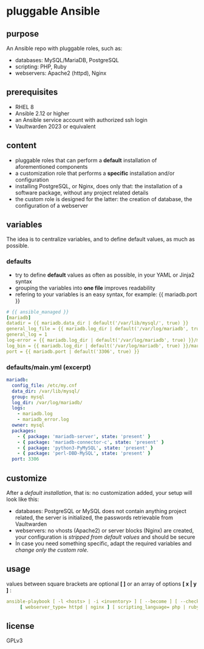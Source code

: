 # pluggable Ansible

## purpose

An Ansible repo with pluggable roles, such as:
- databases: MySQL/MariaDB, PostgreSQL
- scripting: PHP, Ruby
- webservers: Apache2 (httpd), Nginx

## prerequisites
- RHEL 8
- Ansible 2.12 or higher
- an Ansible service account with authorized ssh login
- Vaultwarden 2023 or equivalent

## content
- pluggable roles that can perform a **default** installation of aforementioned components
- a customization role that performs a **specific** installation and/or configuration
- installing PostgreSQL, or Nginx, does only that: the installation of a software package, without any project related details
- the custom role is designed for the latter: the creation of database, the configuration of a webserver

## variables
The idea is to centralize variables, and to define default values, as much as possible.

### defaults

- try to define **default** values as often as possible, in your YAML or Jinja2 syntax
- grouping the variables into **one file** improves readability
- refering to your variables is an easy syntax, for example: {{ mariadb.port }}

```yml
# {{ ansible_managed }}
[mariadb]
datadir = {{ mariadb.data_dir | default('/var/lib/mysql/', true) }}
general_log_file = {{ mariadb.log_dir | default('/var/log/mariadb', true) }}/mariadb.log
general_log = 1
log-error = {{ mariadb.log_dir | default('/var/log/mariadb', true) }}/mariadb_error.log
log_bin = {{ mariadb.log_dir | default('/var/log/mariadb', true) }}/mariadb_bin
port = {{ mariadb.port | default('3306', true) }}
```

### defaults/main.yml (excerpt)

```yml
mariadb:
  config_file: /etc/my.cnf
  data_dir: /var/lib/mysql/
  group: mysql
  log_dir: /var/log/mariadb/
  logs:
    - mariadb.log
    - mariadb_error.log
  owner: mysql
  packages:
    - { package: 'mariadb-server', state: 'present' }
    - { package: 'mariadb-connector-c', state: 'present' }
    - { package: 'python3-PyMySQL', state: 'present' }
    - { package: 'perl-DBD-MySQL', state: 'present' }
  port: 3306
```
## customize

After a *default installation*, that is: no customization added, your setup will look like this:
- databases: PostgreSQL or MySQL does not contain anything project related, the server is initialized, the passwords retrievable from Vaultwarden
- webservers: no vhosts (Apache2) or server blocks (Nginx) are created, your configuration is *stripped from default values* and should be secure
- In case you need something specific, adapt the required variables and *change only the custom role*.

## usage

values between square brackets are optional **[ ]** or an array of options **[ x | y ]** :

```yml
ansible-playbook [ -l <hosts> | -i <inventory> ] [ --become ] [ --check ] -e "env=<environment> [ database_type= mariadb | postgresql ] 
     [ webserver_type= httpd | nginx ] [ scripting_language= php | ruby ]" site.yml
```

## license
GPLv3
